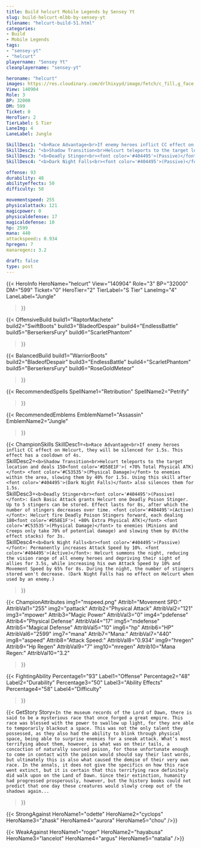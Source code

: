 ```yaml
---
title: Build helcurt Mobile Legends by Sensey Yt
slug: build-helcurt-mlbb-by-sensey-yt
filename: "helcurt-build-51.html"
categories: 
- Build 
- Mobile Legends
tags: 
- "sensey-yt"
- "helcurt"
playername: "Sensey Yt"
cleanplayername: "sensey-yt"

heroname: "helcurt"
images: https://res.cloudinary.com/drlhixyyd/image/fetch/c_fill,g_face,f_auto/https://cdn2-build.mobagenie.my.id/p/images/banner/full/helcurt.jpg
View: 140904 
Role: 3 
BP: 32000
DM: 599 
Ticket: 0 
HeroTier: 2 
TierLabel: S Tier 
LaneImg: 4
LaneLabel: Jungle 

SkillDesc1: "<b>Race Advantage<br>If enemy heroes inflict CC effect on Helcurt, they will be silenced for 1.5s. This effect has a cooldown of 4s."   
SkillDesc2: "<b>Shadow Transition<br>Helcurt teleports to the target location and deals 150<font color='#D58E1F'>( +70% Total Physical ATK)</font> <font color='#C53535'>(Physical Damage)</font> to enemies within the area, slowing them by 40% for 1.5s. Using this skill after <font color='#404495'>(Dark Night Falls)</font> also silences them for 1.5s."   
SkillDesc3: "<b>Deadly Stinger<br><font color='#404495'>(Passive)</font>: Each Basic Attack grants Helcurt one Deadly Poison Stinger. Up to 5 stingers can be stored. Effect lasts for 8s, after which the number of stingers decreases over time. <font color='#404495'>(Active)</font>: Helcurt fire Deadly Poison Stingers forward, each dealing 180<font color='#D58E1F'>( +80% Extra Physical ATK)</font> <font color='#C53535'>(Physical Damage)</font> to enemies (Minions and Creeps only take 70% of potential damage) and slowing them by 8%(the effect stacks) for 3s."   
SkillDesc4: "<b>Dark Night Falls<br><font color='#404495'>(Passive)</font>: Permanently increases Attack Speed by 10%. <font color='#404495'>(Active)</font>: Helcurt summons the night, reducing the vision range of all enemy heroes and depriving their sight of allies for 3.5s, while increasing his own Attack Speed by 10% and Movement Speed by 65% for 8s. During the night, the number of stingers stored won't decrease. (Dark Night Falls has no effect on Helcurt when used by an enemy.)"  

offense: 93 
durability: 48 
abilityeffects: 50 
difficulty: 58 

movementspeed: 255
physicalattack: 121
magicpower: 0
physicaldefense: 17
magicaldefense: 10
hp: 2599
mana: 440
attackspeed:: 0.934
hpregen: 7
manaregen:: 3.2

draft: false
type: post
---
```


{{< HeroInfo 
HeroName="helcurt" 
View="140904" 
Role="3" 
BP="32000" 
DM="599" 
Ticket="0" 
HeroTier="2" 
TierLabel="S Tier" 
LaneImg="4" 
LaneLabel="Jungle" 
>}}
 
{{< OffensiveBuild 
build1="RaptorMachete"  
build2="SwiftBoots" 
build3="BladeofDespair" 
build4="EndlessBattle" 
build5="BerserkersFury" 
build6="ScarletPhantom" 
>}} 

{{< BalancedBuild 
build1="WarriorBoots"  
build2="BladeofDespair" 
build3="EndlessBattle" 
build4="ScarletPhantom" 
build5="BerserkersFury" 
build6="RoseGoldMeteor" 
>}}


{{< RecommendedSpells 
SpellName1="Retribution" 
SpellName2="Petrify" 
>}}  

{{< RecommendedEmblems 
EmblemName1="Assassin" 
EmblemName2="Jungle" 
>}}   

{{< ChampionSkills 
SkillDesc1=`<b>Race Advantage<br>If enemy heroes inflict CC effect on Helcurt, they will be silenced for 1.5s. This effect has a cooldown of 4s.`   
SkillDesc2=`<b>Shadow Transition<br>Helcurt teleports to the target location and deals 150<font color='#D58E1F'>( +70% Total Physical ATK)</font> <font color='#C53535'>(Physical Damage)</font> to enemies within the area, slowing them by 40% for 1.5s. Using this skill after <font color='#404495'>(Dark Night Falls)</font> also silences them for 1.5s.`   
SkillDesc3=`<b>Deadly Stinger<br><font color='#404495'>(Passive)</font>: Each Basic Attack grants Helcurt one Deadly Poison Stinger. Up to 5 stingers can be stored. Effect lasts for 8s, after which the number of stingers decreases over time. <font color='#404495'>(Active)</font>: Helcurt fire Deadly Poison Stingers forward, each dealing 180<font color='#D58E1F'>( +80% Extra Physical ATK)</font> <font color='#C53535'>(Physical Damage)</font> to enemies (Minions and Creeps only take 70% of potential damage) and slowing them by 8%(the effect stacks) for 3s.`   
SkillDesc4=`<b>Dark Night Falls<br><font color='#404495'>(Passive)</font>: Permanently increases Attack Speed by 10%. <font color='#404495'>(Active)</font>: Helcurt summons the night, reducing the vision range of all enemy heroes and depriving their sight of allies for 3.5s, while increasing his own Attack Speed by 10% and Movement Speed by 65% for 8s. During the night, the number of stingers stored won't decrease. (Dark Night Falls has no effect on Helcurt when used by an enemy.)`   
>}}

{{< ChampionAttributes
img1="mspeed.png" Attrib1="Movement SPD:" AttribVal1="255"
img2="pattack" Attrib2="Physical Attack" AttribVal2="121"
img3="mpower" Attrib3="Magic Power" AttribVal3="0"
img4="pdefense" Attrib4="Physical Defense" AttribVal4="17"
img5="mdefense" Attrib5="Magical Defense" AttribVal5="10"
img6="hp" Attrib6="HP" AttribVal6="2599"
img7="mana" Attrib7="Mana:" AttribVal7="440"
img8="aspeed" Attrib8="Attack Speed:" AttribVal8="0.934"
img9="hregen" Attrib9="Hp Regen" AttribVal9="7"
img10="mregen" Attrib10="Mana Regen:" AttribVal10="3.2"
>}}


{{< FightingAbility
Percentage1="93" Label1="Offense"
Percentage2="48" Label2="Durability"
Percentage3="50" Label3="Ability Effects"
Percentage4="58" Label4="Difficulty"
 >}}

{{< GetStory 
Story=` In the museum records of the Lord of Dawn, there is said to be a mysterious race that once forged a great empire. This race was blessed with the power to swallow up light, for they are able to temporarily blackout a space. This was not the only talent they possessed, as they also had the ability to blink through physical space, being able to surprise enemies for a sneak attack. What’s most terrifying about them, however, is what was on their tails, a concoction of naturally sourced poison, for those unfortunate enough to come in contact with the poison would should say their last words, but ultimately this is also what caused the demise of their very own race. In the annals, it does not give the specifics on how this race went extinct, but it is certain that this terrifying race definitely did walk upon on the Land of Dawn. Since their extinction, humanity had progressed prosperously, however, but the history books could not predict that one day these creatures would slowly creep out of the shadows again... ` 
>}}

{{< StrongAgainst 
HeroName1="odette"
HeroName2="cyclops"
HeroName3="zhask"
HeroName4="aurora"
HeroName5="chou"
/>}}

{{< WeakAgainst
HeroName1="roger"
HeroName2="hayabusa"
HeroName3="lancelot"
HeroName4="argus"
HeroName5="natalia"
/>}}
